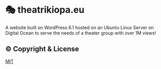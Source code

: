 # 🎭 theatrikiopa.eu
A website built on WordPress 6.1 hosted on an Ubuntu Linux Server on Digital Ocean to serve the needs of a theater group with over 1M views!

## © Copyright & License
[MIT](https://github.com/different-ways/theatrikiopa.eu/blob/main/LICENSE)
